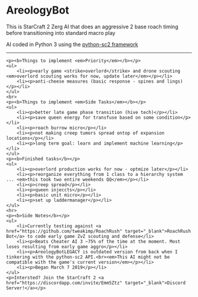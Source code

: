 <!DOCTYPE HTML>
<html>
<head>
    <title>StarCraft 2 Zerg Bot</title>
</head>

<body>
    <h1>AreologyBot</h1>
    <p>This is StarCraft 2 Zerg AI that does an aggressive 2 base roach timing before transitioning into standard macro play</p>
    <p>AI coded in Python 3 using the <a href="https://github.com/Dentosal/python-sc2" target="_blank">python-sc2 framework</a><hr>

    <p><b>Things to implement <em>Priority</em></b></p>
    <ul>
        <li><p>early game <strike>overlord</strike> and drone scouting <em>overlord scouting works for now, update later</em></p></li>
        <li><p>anti-cheese measures (basic response - spines and lings)</p></li>
    </ul>
    <br>
    <p><b>Things to implement <em>Side Tasks</em></b></p>
    <ul>
        <li><p>better late game phase transition (hive tech)</p></li>
        <li><p>save queen energy for transfuse based on some condition</p></li>
        <li><p>roach burrow micro</p></li>
        <li><p>not making creep tumors spread ontop of expansion locations</p></li>
        <li><p>long term goal: learn and implement machine learning</p></li>
    </ul>
    <p><b>Finished tasks</b></p>
    <ul>
        <li><p>overlord production works for now - optmize later</p></li>
        <li><p>reorganize everything from 1 class to a hierarchy system ... <em>this took two entire weekends QQ</em></p></li>
        <li><p>creep spread</p></li>
        <li><p>queen injeccts</p></li>
        <li><p>basic unit micro</p></li>
        <li><p>set up laddermanager</p></li>
    </ul>
    <hr>
    <p><b>Side Notes</b></p>
    <ul>
        <li>Currently testing against <a href="https://github.com/tweakimp/RoachRush" target="_blank">RoachRush Bot</a> to code early game ZvZ scouting and defense</li>
        <li><p>Beats Cheater AI 3 ~75% of the time at the moment. Most loses resulting from early game aggro</p></li>
        <li><p>AreologyBotLEGACY is outdated version from back when I tinkering with the python-sc2 API.<br><em>This AI might not be compatible with the game's current version</em></p></li>
        <li><p>Began March 7 2019</p></li>
    </ul>
    <p>Intersted? Join the StarCraft 2 <a href="https://discordapp.com/invite/Emm5Ztz" target="_blank">Discord Server!</a></p>
</body>
</html>
